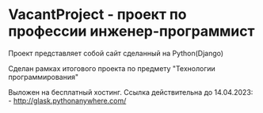 # VacantProject - проект по профессии инженер-программист 

Проект представляет собой сайт сделанный на Python(Django)

Сделан рамках итогового проекта по предмету "Технологии программирования"

Выложен на бесплатный хостинг. Ссылка действительна до 14.04.2023: - http://glask.pythonanywhere.com/
